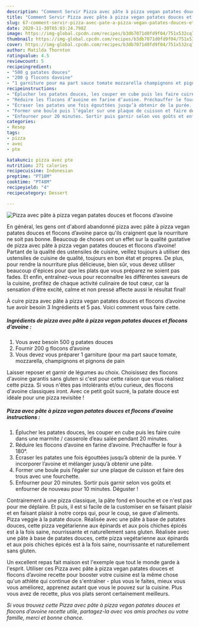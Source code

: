 ```yaml
---
description: "Comment Servir Pizza avec pâte à pizza vegan patates douces et flocons d’avoine"
title: "Comment Servir Pizza avec pâte à pizza vegan patates douces et flocons d’avoine"
slug: 67-comment-servir-pizza-avec-pate-a-pizza-vegan-patates-douces-et-flocons-davoine
date: 2020-11-30T05:03:24.798Z
image: https://img-global.cpcdn.com/recipes/b3db7071d0fd9f04/751x532cq70/pizza-avec-pate-a-pizza-vegan-patates-douces-et-flocons-davoine-photo-principale-de-la-recette.jpg
thumbnail: https://img-global.cpcdn.com/recipes/b3db7071d0fd9f04/751x532cq70/pizza-avec-pate-a-pizza-vegan-patates-douces-et-flocons-davoine-photo-principale-de-la-recette.jpg
cover: https://img-global.cpcdn.com/recipes/b3db7071d0fd9f04/751x532cq70/pizza-avec-pate-a-pizza-vegan-patates-douces-et-flocons-davoine-photo-principale-de-la-recette.jpg
author: Matilda Thornton
ratingvalue: 4.5
reviewcount: 5
recipeingredient:
- "500 g patates douces"
- "200 g flocons davoine"
- "1 garniture pour ma part sauce tomate mozzarella champignons et pignons de pain"
recipeinstructions:
- "Éplucher les patates douces, les couper en cube puis les faire cuire dans une marmite / casserole d’eau salée pendant 20 minutes."
- "Réduire les flocons d’avoine en farine d’avoine. Préchauffer le four à 180°."
- "Écraser les patates une fois égouttées jusqu’à obtenir de la purée. Y incorporer l’avoine et mélanger jusqu’à obtenir une pâte."
- "Former une boule puis l’égaler sur une plaque de cuisson et faire des trous avec une fourchette."
- "Enfourner pour 20 minutes. Sortir puis garnir selon vos goûts et enfourner de nouveau pour 10 minutes. Déguster !"
categories:
- Resep
tags:
- pizza
- avec
- pte

katakunci: pizza avec pte 
nutrition: 271 calories
recipecuisine: Indonesian
preptime: "PT18M"
cooktime: "PT48M"
recipeyield: "4"
recipecategory: Dessert

---
```



![Pizza avec pâte à pizza vegan patates douces et flocons d’avoine](https://img-global.cpcdn.com/recipes/b3db7071d0fd9f04/751x532cq70/pizza-avec-pate-a-pizza-vegan-patates-douces-et-flocons-davoine-photo-principale-de-la-recette.jpg)

En général, les gens ont d'abord abandonné pizza avec pâte à pizza vegan patates douces et flocons d’avoine parce qu'ils craignent que la nourriture ne soit pas bonne. Beaucoup de choses ont un effet sur la qualité gustative de pizza avec pâte à pizza vegan patates douces et flocons d’avoine! Partant de la qualité des ustensiles de cuisine, veillez toujours à utiliser des ustensiles de cuisine de qualité, toujours en bon état et propres. De plus, pour rendre la nourriture plus délicieuse, bien sûr, vous devez utiliser beaucoup d'épices pour que les plats que vous préparez ne soient pas fades. Et enfin, entraînez-vous pour reconnaître les différentes saveurs de la cuisine, profitez de chaque activité culinaire de tout cœur, car la sensation d'être excité, calme et non pressé affecte aussi le résultat final!

<!--inarticleads1-->

À cuire pizza avec pâte à pizza vegan patates douces et flocons d’avoine tue avoir besoin 3 Ingrédients et 5 pas. Voici comment vous faire cette.

##### Ingrédients de pizza avec pâte à pizza vegan patates douces et flocons d’avoine :

1. Vous avez besoin 500 g patates douces
1. Fournir 200 g flocons d’avoine
1. Vous devez vous préparer 1 garniture (pour ma part sauce tomate, mozzarella, champignons et pignons de pain


Laisser reposer et garnir de légumes au choix. Choisissez des flocons d&#39;avoine garantis sans gluten si c&#39;est pour cette raison que vous réalisez cette pizza. Si vous n&#39;êtes pas intolérants et/ou curieux, des flocons d&#39;avoine classiques iront. Avec ce petit goût sucré, la patate douce est idéale pour une pizza revisitée ! 

<!--inarticleads2-->

##### Pizza avec pâte à pizza vegan patates douces et flocons d’avoine instructions :

1. Éplucher les patates douces, les couper en cube puis les faire cuire dans une marmite / casserole d’eau salée pendant 20 minutes.
1. Réduire les flocons d’avoine en farine d’avoine. Préchauffer le four à 180°.
1. Écraser les patates une fois égouttées jusqu’à obtenir de la purée. Y incorporer l’avoine et mélanger jusqu’à obtenir une pâte.
1. Former une boule puis l’égaler sur une plaque de cuisson et faire des trous avec une fourchette.
1. Enfourner pour 20 minutes. Sortir puis garnir selon vos goûts et enfourner de nouveau pour 10 minutes. Déguster !


Contrairement à une pizza classique, la pâte fond en bouche et ce n&#39;est pas pour me déplaire. Et puis, il est si facile de la customiser en se faisant plaisir et en faisant plaisir à notre corps qui, pour le coup, se gave d&#39;aliments. Pizza veggie à la patate douce. Réalisée avec une pâte à base de patates douces, cette pizza vegétarienne aux épinards et aux pois chiches épicés est à la fois saine, nourrissante et naturellement sans gluten. Réalisée avec une pâte à base de patates douces, cette pizza vegétarienne aux épinards et aux pois chiches épicés est à la fois saine, nourrissante et naturellement sans gluten. 

<!--inarticleads1-->

<p>
Un excellent repas fait maison est l'exemple que tout le monde garde à l'esprit. Utiliser ces Pizza avec pâte à pizza vegan patates douces et flocons d’avoine recette pour booster votre cuisine est la même chose qu'un athlète qui continue de s'entraîner - plus vous le faites, mieux vous vous améliorez, apprenez autant que vous le pouvez sur la cuisine. Plus vous avez de recette, plus vos plats seront certainement meilleurs.
</p>

<p>
<i>Si vous trouvez cette Pizza avec pâte à pizza vegan patates douces et flocons d’avoine recette utile, partagez-la avec vos amis proches ou votre famille, merci et bonne chance.</i>
</p>
